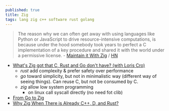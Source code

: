 ```yaml
---
published: true
title: Zig
tags: lang zig c++ software rust golang
---
```

> The reason why we can often get away with using languages like Python or JavaScript to drive resource-intensive computations, is because under the hood somebody took years to perfect a C implementation of a key procedure and shared it with the world under a permissive license. - [Maintain it With Zig](https://kristoff.it/blog/maintain-it-with-zig/) / [HN](https://news.ycombinator.com/item?id=28458713)

- [What's Zig got that C, Rust and Go don't have? (with Loris Cro)](https://www.youtube.com/watch?v=5_oqWE9otaE)
	- _rust_ add complexity & prefer safety over performance
    - _go_ toward simplicity, but not in minimalistic way (different way of seeing things). Can reuse C, but not be consumed by C.
    - _zig_ allow low system programming
		- on linux call syscall directly (no need fot clib)
- [From Go to Zig](https://c7.se/from-go-to-zig/)
- [Why Zig When There is Already C++, D, and Rust?](https://ziglang.org/learn/why_zig_rust_d_cpp/)
